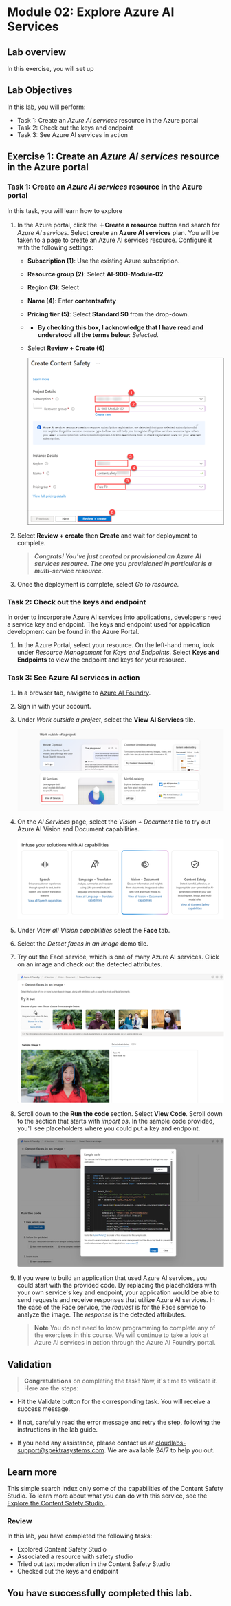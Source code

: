 # Module 02: Explore Azure AI Services

## Lab overview

In this exercise, you will set up

## Lab Objectives

In this lab, you will perform:

- Task 1: Create an *Azure AI services* resource in the Azure portal
- Task 2: Check out the keys and endpoint
- Task 3: See Azure AI services in action

## Exercise 1: Create an *Azure AI services* resource in the Azure portal

### Task 1: Create an *Azure AI services* resource in the Azure portal

In this task, you will learn how to explore

1. In the Azure portal, click the **&#65291;Create a resource** button and search for *Azure AI services*. Select **create** an **Azure AI services** plan. You will be taken to a page to create an Azure AI services resource. Configure it with the following settings:
    - **Subscription (1)**: Use the existing Azure subscription.
    - **Resource group (2)**: Select **AI-900-Module-02**
    - **Region (3)**: Select **<inject key="location" enableCopy="false"/>**
    - **Name (4)**: Enter **contentsafety<inject key="DeploymentID" enableCopy="false"/>**
    - **Pricing tier (5)**: Select **Standard S0** from the drop-down.
    - - **By checking this box, I acknowledge that I have read and understood all the terms below**: *Selected*.
    - Select **Review + Create (6)**

      ![](media/25.png)

1. Select **Review + create** then **Create** and wait for deployment to complete.
 
   >***Congrats! You've just created or provisioned an Azure AI services resource. The one you provisioned in particular is a multi-service resource.***

1. Once the deployment is complete, select *Go to resource*. 

### Task 2: Check out the keys and endpoint

In order to incorporate Azure AI services into applications, developers need a service key and endpoint. The keys and endpoint used for application development can be found in the Azure Portal. 

1. In the Azure Portal, select your resource. On the left-hand menu, look under *Resource Management* for *Keys and Endpoints*. Select **Keys and Endpoints** to view the endpoint and keys for your resource. 

### Task 3: See Azure AI services in action

1. In a browser tab, navigate to [Azure AI Foundry](https://ai.azure.com?azure-portal=true).

1. Sign in with your account. 

1. Under *Work outside a project*, select the **View AI Services** tile.
 
    ![Screenshot of the left-hand menu on the project screen with AI Services selected.](./media/view-ai-foundry-outside-project.png)  

1. On the *AI Services* page, select the *Vision + Document* tile to try out Azure AI Vision and Document capabilities.

    ![Screenshot of the Vision and Document tile selected on the AI Services page.](./media/vision-document-tile.png)

1. Under *View all Vision capabilities* select the **Face** tab. 

1. Select the *Detect faces in an image* demo tile. 

1. Try out the Face service, which is one of many Azure AI services. Click on an image and check out the detected attributes. 

    ![Screenshot of the detect faces demo in Azure AI Foundry portal.](./media/detect-faces-demo.png)

1. Scroll down to the **Run the code** section. Select **View Code**. Scroll down to the section that starts with *import os*. In the sample code provided, you'll see placeholders where you could put a key and endpoint.

    ![Screenshot of the view code screen with a view of the code placeholders for key and endpoint.](./media/view-code-example.png) 

1. If you were to build an application that used Azure AI services, you could start with the provided code. By replacing the placeholders with your own service's key and endpoint, your application would be able to send requests and receive responses that utilize Azure AI services. In the case of the Face service, the *request* is for the Face service to analyze the image. The *response* is the detected attributes. 

    >**Note**
    >You do not need to know programming to complete any of the exercises in this course. We will continue to take a look at Azure AI services in action through the Azure AI Foundry portal.  

## Validation

> **Congratulations** on completing the task! Now, it's time to validate it. Here are the steps:
 
- Hit the Validate button for the corresponding task. You will receive a success message. 
- If not, carefully read the error message and retry the step, following the instructions in the lab guide.
- If you need any assistance, please contact us at cloudlabs-support@spektrasystems.com. We are available 24/7 to help you out.

  <validation step="5371378e-8511-44ed-9037-3a000338132f" />

## Learn more

This simple search index only some of the capabilities of the Content Safety Studio. To learn more about what you can do with this service, see the [ Explore the Content Safety Studio ](https://learn.microsoft.com/en-us/azure/ai-services/content-safety/overview).

### Review
In this lab, you have completed the following tasks:
- Explored Content Safety Studio
- Associated a resource with safety studio
- Tried out text moderation in the Content Safety Studio
- Checked out the keys and endpoint

## You have successfully completed this lab.
